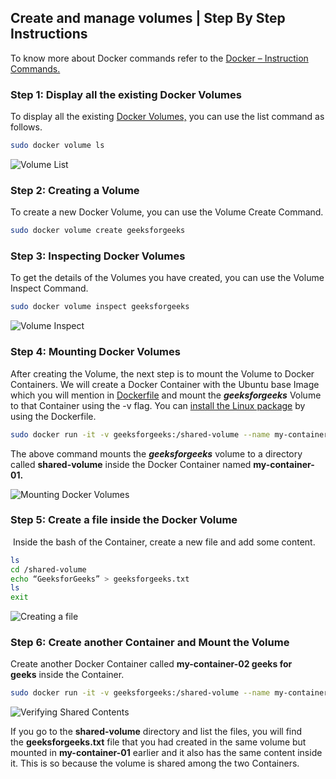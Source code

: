 ## Create and manage volumes | Step By Step Instructions

To know more about Docker commands refer to the [Docker – Instruction Commands.](https://www.geeksforgeeks.org/docker-instruction-commands)

### ****Step 1: Display all the existing Docker Volumes****

To display all the existing [Docker Volumes,](https://www.geeksforgeeks.org/what-is-docker-volume/) you can use the list command as follows.

```bash
sudo docker volume ls 
```

![Volume List](https://media.geeksforgeeks.org/wp-content/uploads/20201024124424/Screenshotfrom20201024124407-660x238.png)

### ****Step 2: Creating a Volume****

To create a new Docker Volume, you can use the Volume Create Command.

```bash
sudo docker volume create geeksforgeeks
```
### ****Step 3: Inspecting Docker Volumes****

To get the details of the Volumes you have created, you can use the Volume Inspect Command.

```bash
sudo docker volume inspect geeksforgeeks 
```

![Volume Inspect](https://media.geeksforgeeks.org/wp-content/uploads/20201024124911/Screenshotfrom20201024124846-660x269.png)

### ****Step 4: Mounting Docker Volumes****

After creating the Volume, the next step is to mount the Volume to Docker Containers. We will create a Docker Container with the Ubuntu base Image which you will mention in [Dockerfile](https://www.geeksforgeeks.org/docker-concept-of-dockerfile) and mount the _****geeksforgeeks****_ Volume to that Container using the -v flag. You can [install the Linux package](https://www.geeksforgeeks.org/how-to-install-linux-packages-inside-a-docker-container) by using the Dockerfile.
```bash
sudo docker run -it -v geeksforgeeks:/shared-volume --name my-container-01 ubuntu  
```

The above command mounts the _****geeksforgeeks****_ volume to a directory called ****shared-volume**** inside the Docker Container named ****my-container-01.****

![Mounting Docker Volumes](https://media.geeksforgeeks.org/wp-content/uploads/20201024125400/Screenshotfrom20201024125343-660x92.png)

### ****Step 5: Create a file inside the Docker Volume****

 Inside the bash of the Container, create a new file and add some content.

 
```bash
ls  
cd /shared-volume  
echo “GeeksforGeeks” > geeksforgeeks.txt  
ls  
exit 
```

![Creating a file](https://media.geeksforgeeks.org/wp-content/uploads/20201024125653/Screenshotfrom20201024125626-660x164.png)

### ****Step 6: Create another Container and Mount the Volume****

Create another Docker Container called ****my-container-02 geeks for geeks**** inside the Container.

 
```bash
sudo docker run -it -v geeksforgeeks:/shared-volume --name my-container-02 ubuntu 
```

![Verifying Shared Contents](https://media.geeksforgeeks.org/wp-content/uploads/20201024130125/Screenshotfrom20201024130105-660x96.png)

If you go to the ****shared-volume**** directory and list the files, you will find the ****geeksforgeeks.txt**** file that you had created in the same volume but mounted in ****my-container-01**** earlier and it also has the same content inside it. This is so because the volume is shared among the two Containers.